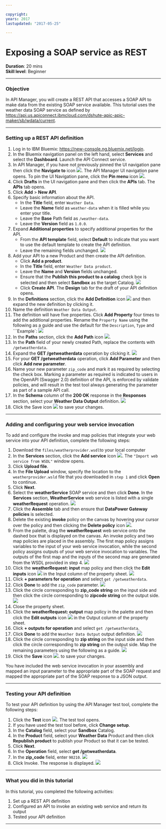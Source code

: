 ```yaml
---
 
copyright:
years: 2017
lastupdated: "2017-05-25"
 
---
```

# Exposing a SOAP service as REST
**Duration**: 20 mins  
**Skill level**: Beginner  

---
### Objective
In API Manager, you will create a REST API that accesses a SOAP API to make data from the existing SOAP service available. This tutorial uses the weather data SOAP service as defined by https://api.us.apiconnect.ibmcloud.com/dshute-apic-apic-maker/sb/wdata/current.

---
### Setting up a REST API definition
1. Log in to IBM Bluemix: https://new-console.ng.bluemix.net/login.
2. In the Bluemix navigation panel on the left hand, select **Services** and select the **Dashboard**. Launch the API Connect service.
3. In API Manager, if you have not previously pinned the UI navigation pane then click the **Navigate to** icon ![](images/navigate-to.png).  The API Manager UI navigation pane opens. To pin the UI Navigation pane, click the **Pin menu** icon ![](images/pinned.png).
4. Click **Drafts** in the UI navigation pane and then click the **APIs** tab. The **APIs** tab opens.
5. Click **Add** > **New API**.
6. Specify basic information about the API.
	- In the **Title** field, enter ```Weather Data```.
	- Leave the **Name** field as ```weather-data``` when it is filled while you enter your title.	
	- Leave the **Base** Path field as ```/weather-data```.
	- Leave the **Version** field as ```1.0.0```.
7. Expand **Additional properties** to specify additional properties for the API.
	- From the **API template** field, select **Default** to indicate that you want to use the default template to create the API definition.
	- Leave the remaining fields unchanged.
	![](images/new-api-1.png)
8. Add your API to a new Product and then create the API definition.
	- Click **Add a product**.
	- In the **Title** field, enter ```Weather Data product```.
	- Leave the **Name** and **Version** fields unchanged.
	- Ensure that the **Publish this product to a catalog** check box is selected and then select **Sandbox** as the target Catalog.
	![](images/new-api-2.png)
	- Click **Create API**. The **Design** tab for the draft of your API definition opens.
9. In the **Definitions** section, click the **Add Definition** icon ![](images/add-icon.png) and then expand the new definition by clicking it.
10. Name the definition ```Weather Data Output```.
11. The definition will have five properties.  Click **Add Property** four times to add the additional properties.  Rename the ```Property Name``` using the following as a guide and use the default for the ```Description```, ```Type``` and ```Example`:
	![](images/definition-new-1.png)
12. In the **Paths** section, click the **Add Path** icon ![](images/add-icon.png).
13. In the **Path** field of your newly created Path, replace the contents with ```/getweatherdata```.
14. Expand the **GET /getweatherdata** operation by clicking it.
	![](images/path-new-1.png)
15. For your **GET /getweatherdata** operation, click **Add Parameter** and then click **Add new parameter**.
16. Name your new parameter ```zip_code``` and mark it as required by selecting the check box. Marking a parameter as required is indicated to users in the OpenAPI (Swagger 2.0) definition of the API, is enforced by validate policies, and will result in the test tool always generating the parameter as part of a sample API call.
17. In the **Schema** column of the **200 OK** response in the **Responses** section, select your **Weather Data Output** definition.
	![](images/path-new-2.png)
18. Click the Save icon ![](images/save-icon.png) to save your changes.

---
### Adding and configuring your web service invocation
To add and configure the invoke and map policies that integrate your web service into your API definition, complete the following steps:
1. Download the ```files/weatherprovider.wsdl```to your local computer
2. In the **Services** section, click the **Add service** icon ![](images/add-icon.png). The ```"Import web service from WSDL"``` window opens.
3. Click **Upload file**.
4. In the **File Upload** window, specify the location to the ```weatherprovider.wsld``` file that you downloaded in ```step 1``` and click **Open** to continue.
5. Click **Next**.
6. Select the **weatherService** SOAP service and then click **Done**. In the **Services** section, **WeatherService** web service is listed with a single **weatherRequest** operation.
	![](images/services-add-1.png)	
7. Click the **Assemble** tab and then ensure that **DataPower Gateway policies** is selected.
8. Delete the existing **invoke** policy on the canvas by hovering your cursor over the policy and then clicking the **Delete policy** icon ![](images/delete-icon.png).
9. From the palette, drag the **weatherRequest** web service onto the dashed box that is displayed on the canvas. An invoke policy and two map policies are placed in the assembly. The first map policy assigns variables to the input of your web service invocation, while the second policy assigns outputs of your web service invocation to variables. The outputs of the first map and the inputs of the second map are generated from the WSDL provided in step 4.
	![](images/services-add-2.png)	
10. Click the **weatherRequest: input** map policy and then click the **Edit inputs** icon ![](images/edit-icon.png) in the Input column of the property sheet.
	![](images/services-add-3.png)	
11. Click **+ parameters for operation** and select ```get /getweatherdata```.
12. Click **Done** to add the ```zip_code``` parameter.
	![](images/webservice-input-1.png)
13. Click the circle corresponding to **zip_code string** on the input side and then click the circle corresponding to **zipcode string** on the output side.  
	![](images/webservice-input-2.png)
14. Close the property sheet.
15. Click the **weatherRequest: output** map policy in the palette and then click the **Edit outputs** icon ![](images/edit-icon.png) in the Output column of the property sheet.
16. Click **+ outputs for operation** and select ```get /getweatherdata```.
17. Click **Done** to add the ```Weather Data Output``` output definition.
	![](images/webservice-output-1.png)
18. Click the circle corresponding to **zip string** on the input side and then click the circle corresponding to **zip string** on the output side.  Map the remaining parameters using the following as a guide.
	![](images/webservice-output-2.png)
19. Click the **Save** icon ![](images/save-icon.png). to save your changes.

You have included the web service invocation in your assembly and mapped an input parameter to the appropriate part of the SOAP request and mapped the appropriate part of the SOAP response to a JSON output.

---
### Testing your API definition
To test your API definition by using the API Manager test tool, complete the following steps:
1. Click the **Test** icon ![](images/test-icon.png). The test tool opens.
2. If you have used the test tool before, click **Change setup**.
3. In the **Catalog** field, select your **Sandbox** Catalog.
4. In the **Product** field, select your **Weather Data** Product and then click **Republish product** to publish your Product so that it can be tested.
5. Click **Next**.
6. In the **Operation** field, select **get /getweatherdata**.
8. In the **zip_code** field, enter ```90210```.
	![](images/test-api-1.png)
9. Click Invoke. The response is displayed.
	![](images/test-api-2.png)
---
### What you did in this tutorial
In this tutorial, you completed the following activities:
1. Set up a REST API definition
2. Configured an API to invoke an existing web service and return its output
3. Tested your API definition

---
